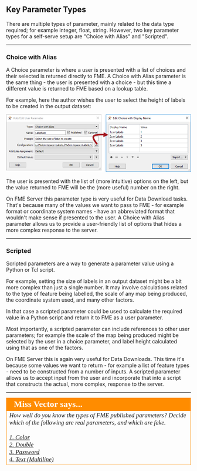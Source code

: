## Key Parameter Types ##

There are multiple types of parameter, mainly related to the data type required; for example integer, float, string. However, two key parameter types for a self-serve setup are "Choice with Alias" and "Scripted".

---

### Choice with Alias ###

A Choice parameter is where a user is presented with a list of choices and their selected is returned directly to FME. A Choice with Alias parameter is the same thing - the user is presented with a choice - but this time a different value is returned to FME based on a lookup table.

For example, here the author wishes the user to select the height of labels to be created in the output dataset:

![](./Images/Img2.012.ChoiceWithAliasPublishedParameter.png)

The user is presented with the list of (more intuitive) options on the left, but the value returned to FME will be the (more useful) number on the right.

On FME Server this parameter type is very useful for Data Download tasks. That's because many of the values we want to pass to FME - for example format or coordinate system names - have an abbreviated format that wouldn't make sense if presented to the user. A Choice with Alias parameter allows us to provide a user-friendly list of options that hides a more complex response to the server.

---

### Scripted ###

Scripted parameters are a way to generate a parameter value using a Python or Tcl script.

For example, setting the size of labels in an output dataset might be a bit more complex than just a single number. It may involve calculations related to the type of feature being labelled, the scale of any map being produced, the coordinate system used, and many other factors.

In that case a scripted parameter could be used to calculate the required value in a Python script and return it to FME as a user parameter.

Most importantly, a scripted parameter can include references to other user parameters; for example the scale of the map being produced might be selected by the user in a choice parameter, and label height calculated using that as one of the factors.

On FME Server this is again very useful for Data Downloads. This time it's because some values we want to return - for example a list of feature types - need to be constructed from a number of inputs. A scripted parameter allows us to accept input from the user and incorporate that into a script that constructs the actual, more complex, response to the server.

---

<!--Person X Says Section-->

<table style="border-spacing: 0px">
<tr>
<td style="vertical-align:middle;background-color:darkorange;border: 2px solid darkorange">
<i class="fa fa-quote-left fa-lg fa-pull-left fa-fw" style="color:white;padding-right: 12px;vertical-align:text-top"></i>
<span style="color:white;font-size:x-large;font-weight: bold;font-family:serif">Miss Vector says...</span>
</td>
</tr>

<tr>
<td style="border: 1px solid darkorange">
<span style="font-family:serif; font-style:italic; font-size:larger">
How well do you know the types of FME published parameters? Decide which of the following are real parameters, and which are fake. 
<br><br><a href="http://52.73.3.37/fmedatastreaming/Manual/QAResponse2017.fmw?chapter=22&question=4&answer=1&DestDataset_TEXTLINE=C%3A%5CFMEOutput%5CQAResponse.html">1. Color</a>
<br><a href="http://52.73.3.37/fmedatastreaming/Manual/QAResponse2017.fmw?chapter=22&question=4&answer=2&DestDataset_TEXTLINE=C%3A%5CFMEOutput%5CQAResponse.html">2. Double</a>
<br><a href="http://52.73.3.37/fmedatastreaming/Manual/QAResponse2017.fmw?chapter=22&question=4&answer=3&DestDataset_TEXTLINE=C%3A%5CFMEOutput%5CQAResponse.html">3. Password</a>
<br><a href="http://52.73.3.37/fmedatastreaming/Manual/QAResponse2017.fmw?chapter=22&question=4&answer=4&DestDataset_TEXTLINE=C%3A%5CFMEOutput%5CQAResponse.html">4. Text (Multiline)</a>
</span>
</td>
</tr>
</table>
